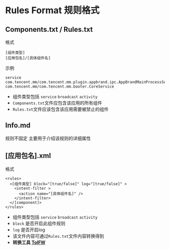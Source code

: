# Rules Format 规则格式

## Components.txt / Rules.txt

格式

```
[组件类型]
[应用包名]/[具体组件名]
```

示例

```
service
com.tencent.mm/com.tencent.mm.plugin.appbrand.ipc.AppBrandMainProcessService
com.tencent.mm/com.tencent.mm.booter.CoreService
```

- 组件类型包括 `service` `broadcast` `activity` 
- `Components.txt`文件应包含该应用的所有组件
- `Rules.txt`文件应该包含该应用需要被禁止的组件



## Info.md

规则不固定 主要用于介绍该规则的详细属性 



## [应用包名].xml

格式

```
<rules>
  <[组件类型] block="[true/false]" log="[true/false]" >
    <intent-filter >
      <action name="[具体组件名]" />
    </intent-filter>
  </[component]>
</rules>
```

- 组件类型包括 `service` `broadcast` `activity` 
- `block` 是否开启此组件规则
- `log` 是否开启log
- 该文件内容可通过`Rules.txt`文件内容转换得到
- **转换工具 [ToIFW](ToIFW.html)**